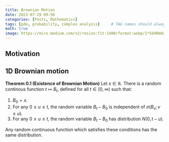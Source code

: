 ```yaml
---
title: Brownian Motion
date: 2023-07-29 09:58
categories: [Posts, Mathematics]
tags: [pde, probability, complex analysis]     # TAG names should always be lowercase
math: true
image: https://miro.medium.com/v2/resize:fit:1400/format:webp/1*5d4RmOgxGRXE3Cq3RtV_Eg.jpeg
---
```


## Motivation

## 1D Brownian motion

**Theorem 0.1 (Existence of Brownian Motion)**
Let $x \in \mathbb{R}$. 
There is a random continous function $t \mapsto B_t$, defined for all $t \in [0, \infty)$ such that:

1. $B_0 = x$.
2. For any $0 \leq u \leq t$, the random variable $B_t - B_0$ is independent of $\sigma(B_v; v \leq u)$.
3. For any $0 \leq u \leq t$, the random variable $B_t - B_0$ has distribution $N(0, t - u)$.

Any random continuous function which satisfies these conditions has the same distribution.
